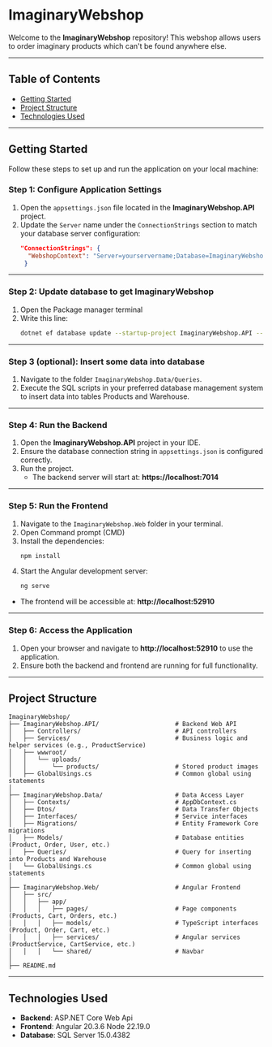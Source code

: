 # ImaginaryWebshop

Welcome to the **ImaginaryWebshop** repository! This webshop allows users to order imaginary products which can't be found anywhere else.

---

## Table of Contents

- [Getting Started](#getting-started)
- [Project Structure](#project-structure)
- [Technologies Used](#technologies-used)

---

## Getting Started

Follow these steps to set up and run the application on your local machine:

### **Step 1: Configure Application Settings**

1. Open the `appsettings.json` file located in the **ImaginaryWebshop.API** project.
2. Update the `Server` name under the `ConnectionStrings` section to match your database server configuration:
   ```json
   "ConnectionStrings": {
     "WebshopContext": "Server=yourservername;Database=ImaginaryWebshop;Trusted_Connection=True;MultipleActiveResultSets=true;TrustServerCertificate=true;"
    }

---

### **Step 2: Update database to get ImaginaryWebshop**

1. Open the Package manager terminal
2. Write this line:
    ```bash
   dotnet ef database update --startup-project ImaginaryWebshop.API --project ImaginaryWebshop.Data
   ```

---

### **Step 3 (optional): Insert some data into database**

1. Navigate to the folder `ImaginaryWebshop.Data/Queries`.
2. Execute the SQL scripts in your preferred database management system to insert data into tables Products and Warehouse.

---

### **Step 4: Run the Backend**

1. Open the **ImaginaryWebshop.API** project in your IDE.
2. Ensure the database connection string in `appsettings.json` is configured correctly.
3. Run the project.
   - The backend server will start at: **https://localhost:7014** 

---

### **Step 5: Run the Frontend**

1. Navigate to the `ImaginaryWebshop.Web` folder in your terminal.
2. Open Command prompt (CMD)
3. Install the dependencies:
   ```bash
   npm install
   ```
4. Start the Angular development server:
   ```bash
   ng serve
   ```
- The frontend will be accessible at: **http://localhost:52910**

---

### **Step 6: Access the Application**

1. Open your browser and navigate to **http://localhost:52910** to use the application.
2. Ensure both the backend and frontend are running for full functionality.

---

## Project Structure

```plaintext
ImaginaryWebshop/
├── ImaginaryWebshop.API/                     # Backend Web API
│   ├── Controllers/                          # API controllers
│   ├── Services/                             # Business logic and helper services (e.g., ProductService)
│   ├── wwwroot/
│   │   └── uploads/
│   │       └── products/                     # Stored product images
│   ├── GlobalUsings.cs                       # Common global using statements
│
├── ImaginaryWebshop.Data/                    # Data Access Layer
│   ├── Contexts/                             # AppDbContext.cs
│   ├── Dtos/                                 # Data Transfer Objects
│   ├── Interfaces/                           # Service interfaces
│   ├── Migrations/                           # Entity Framework Core migrations
│   ├── Models/                               # Database entities (Product, Order, User, etc.)
│   ├── Queries/                              # Query for inserting into Products and Warehouse
│   └── GlobalUsings.cs                       # Common global using statements
│
├── ImaginaryWebshop.Web/                     # Angular Frontend
│   ├── src/
│   │   ├── app/
│   │   │   ├── pages/                        # Page components (Products, Cart, Orders, etc.)
│   │   │   ├── models/                       # TypeScript interfaces (Product, Order, Cart, etc.)
│   │   │   ├── services/                     # Angular services (ProductService, CartService, etc.)
│   │   │   └── shared/                       # Navbar
│
├── README.md
```

---

## Technologies Used

- **Backend**: ASP.NET Core Web Api
- **Frontend**: Angular 20.3.6
                Node 22.19.0
- **Database**: SQL Server 15.0.4382
